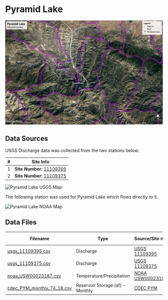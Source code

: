 # Pyramid Lake

![Pyramid Lake Watershed Boundary](images/pyramid_lake_watershed_boundary.jpg)

## Data Sources

USGS Discharge data was collected from the two stations below.

| #   | Site Info                                                                                                |
| --- | -------------------------------------------------------------------------------------------------------- |
| 1   | **Site Number:** [11109395](https://waterdata.usgs.gov/nwis/inventory?agency_code=USGS&site_no=11109395) |
| 2   | **Site Number:** [11109375](https://waterdata.usgs.gov/nwis/inventory?agency_code=USGS&site_no=11109375) |

![Pyramid Lake USGS Map](images/pyramid_lake_usgs_map.png)

The following station was used for Pyramid Lake which flows directly to it.

![Pyramid Lake NOAA Map](images/pyramid_lake_noaa_map.png)

## Data Files

| Filename                                                 | Type                             | Source/Site no.                                                                                        | Start Date | End Date   |
| -------------------------------------------------------- | -------------------------------- | ------------------------------------------------------------------------------------------------------ | ---------- | ---------- |
| [usgs_11109395.csv](usgs_11109395.csv)                   | Discharge                        | [USGS 11109395](https://waterdata.usgs.gov/nwis/inventory?agency_code=USGS&site_no=11109395)           | 1976-10-01 | 2017-09-30 |
| [usgs_11109375.csv](usgs_11109375.csv)                   | Discharge                        | [USGS 11109375](https://waterdata.usgs.gov/nwis/inventory?agency_code=USGS&site_no=11109375)           | 1976-10-01 | 2017-09-30 |
| [noaa_USW00023187.csv](noaa_USW00023187.csv)             | Temperature/Precipitation        | [NOAA USW00023187](https://www.ncdc.noaa.gov/cdo-web/datasets/GHCND/stations/GHCND:USW00023187/detail) | 1948-01-01 | 2018-07-22 |
| [cdec_PYM_monthly_74_18.csv](cdec_PYM_monthly_74_18.csv) | Reservoir Storage (af) - Monthly | [CDEC PYM](http://cdec.water.ca.gov/dynamicapp/staMeta?station_id=PYM)                                 | 1974-10-01 | 2018-07-01 |